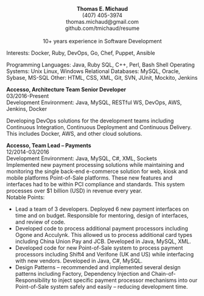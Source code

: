<P align="center">
<b>Thomas E. Michaud</b><br/>
(407) 405-3974<br/>
thomas.michaud@gmail.com<br/> 
github.com/tmichaud/resume<br/>
<br/>
10+ years experience in Software Development 
</P>
<P>
Interests: Docker, Ruby, DevOps, Go, Chef, Puppet, Ansible
</P>
<P>
Programming Languages: Java, Ruby SQL, C++, Perl, Bash Shell 
Operating Systems: Unix Linux, Windows 
Relational Databases: MySQL, Oracle, Sybase, MS-SQL
Other: HTML, CSS, XML, Git, SVN, JUnit, Mockito, Jenkins
</P>
<P>
<b>Accesso, Architecture Team Senior Developer</b><br/>
03/2016-Present<br/>
Development Environment:	Java, MySQL, RESTful WS, DevOps, AWS, Jenkins, Docker

Developing DevOps solutions for the development teams including Continuous Integration, Continuous Deployment and Continuous Delivery. This includes Docker, AWS, and other cloud solutions.
</P>
<P>
<b>Accesso, Team Lead – Payments</b><br/>                                      
12/2014-03/2016<br/> 
Development Environment:	Java, MySQL, C#, XML, Sockets
<br/>
Implemented new payment processing solutions while maintaining and monitoring the single back-end e-commerce solution for web, kiosk and mobile platforms Point-of-Sale platforms.  These new features and interfaces had to be within PCI compliance and standards.  This system processes over $1 billion (USD) in revenue every year. 
<br/>
Notable Points:
<ul>
<li>Lead a team of 3 developers.  Deployed 6 new payment interfaces on time and on budget.  Responsible for mentoring, design of interfaces, and review of code.</li>
<li>Developed code to process additional payment processors including Ogone and Acculynk.  This allowed us to process additional card types including China Union Pay and JCB.  Developed in Java, MySQL, XML.</li>
<li>Developed code for new Point-of-Sale system to process payment processors including Shift4 and Verifone (UK and US) while interfacing with new vendors.  Developed in Java, C#, MySQL.</li> 
<li>Design Patterns – recommended and implemented several design patterns including Factory, Dependency Injection and Chain-of-Responsibility to inject specific payment processor mechanisms into our Point-of-Sale system safely and easily – reducing development time.</li>
</ul>
</P>
